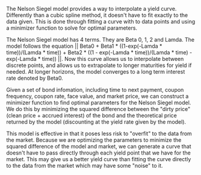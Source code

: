 The Nelson Siegel model provides a way to interpolate a yield curve. Differently than a cubic spline method, it doesn't have to fit exactly to the data given. This is done through fitting a curve with to data points and using a minimizer function to solve for optimal parameters. 

The Nelson Siegel model has 4 terms. They are Beta 0, 1, 2 and Lamda. The model follows the equation || Beta0 + Beta1 * ((1-exp(-Lamda * time))/(Lamda * time)) + Beta2 * ((1 - exp(-Lamda * time))/(Lamda * time) - exp(-Lamda * time)) ||. Now this curve allows us to interpolate between discrete points, and allows us to extrapolate to longer maturities for yield if needed. At longer horizons, the model converges to a long term interest rate denoted by Beta0. 

Given a set of bond infomation, including time to next payment, coupon frequency, coupon rate, face value, and market price, we can construct a minimizer function to find optimal parameters for the Nelson Siegel model.  We do this by minimizing the squared difference between the "dirty price" (clean price + accrued interest) of the bond and the theoretical price returned by the model (discounting at the yield rate given by the model). 

This model is effective in that it poses less risk to "overfit" to the data from the market. Because we are optimizing the parameters to minimize the squared difference of the model and market, we can generate a curve that doesn't have to pass directly through each yield point that we have for the market. This may give us a better yield curve than fitting the curve directly to the data from the market which may have some "noise" to it. 
